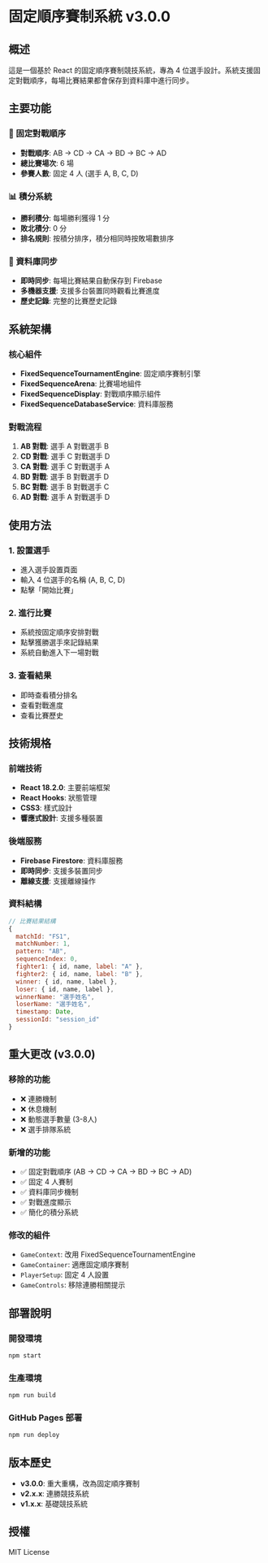 # 固定順序賽制系統 v3.0.0

## 概述
這是一個基於 React 的固定順序賽制競技系統，專為 4 位選手設計。系統支援固定對戰順序，每場比賽結果都會保存到資料庫中進行同步。

## 主要功能

### 🎯 固定對戰順序
- **對戰順序**: AB → CD → CA → BD → BC → AD
- **總比賽場次**: 6 場
- **參賽人數**: 固定 4 人 (選手 A, B, C, D)

### 📊 積分系統
- **勝利積分**: 每場勝利獲得 1 分
- **敗北積分**: 0 分
- **排名規則**: 按積分排序，積分相同時按敗場數排序

### 💾 資料庫同步
- **即時同步**: 每場比賽結果自動保存到 Firebase
- **多機器支援**: 支援多台裝置同時觀看比賽進度
- **歷史記錄**: 完整的比賽歷史記錄

## 系統架構

### 核心組件
- **FixedSequenceTournamentEngine**: 固定順序賽制引擎
- **FixedSequenceArena**: 比賽場地組件
- **FixedSequenceDisplay**: 對戰順序顯示組件
- **FixedSequenceDatabaseService**: 資料庫服務

### 對戰流程
1. **AB 對戰**: 選手 A 對戰選手 B
2. **CD 對戰**: 選手 C 對戰選手 D
3. **CA 對戰**: 選手 C 對戰選手 A
4. **BD 對戰**: 選手 B 對戰選手 D
5. **BC 對戰**: 選手 B 對戰選手 C
6. **AD 對戰**: 選手 A 對戰選手 D

## 使用方法

### 1. 設置選手
- 進入選手設置頁面
- 輸入 4 位選手的名稱 (A, B, C, D)
- 點擊「開始比賽」

### 2. 進行比賽
- 系統按固定順序安排對戰
- 點擊獲勝選手來記錄結果
- 系統自動進入下一場對戰

### 3. 查看結果
- 即時查看積分排名
- 查看對戰進度
- 查看比賽歷史

## 技術規格

### 前端技術
- **React 18.2.0**: 主要前端框架
- **React Hooks**: 狀態管理
- **CSS3**: 樣式設計
- **響應式設計**: 支援多種裝置

### 後端服務
- **Firebase Firestore**: 資料庫服務
- **即時同步**: 支援多裝置同步
- **離線支援**: 支援離線操作

### 資料結構
```javascript
// 比賽結果結構
{
  matchId: "FS1",
  matchNumber: 1,
  pattern: "AB",
  sequenceIndex: 0,
  fighter1: { id, name, label: "A" },
  fighter2: { id, name, label: "B" },
  winner: { id, name, label },
  loser: { id, name, label },
  winnerName: "選手姓名",
  loserName: "選手姓名",
  timestamp: Date,
  sessionId: "session_id"
}
```

## 重大更改 (v3.0.0)

### 移除的功能
- ❌ 連勝機制
- ❌ 休息機制
- ❌ 動態選手數量 (3-8人)
- ❌ 選手排隊系統

### 新增的功能
- ✅ 固定對戰順序 (AB → CD → CA → BD → BC → AD)
- ✅ 固定 4 人賽制
- ✅ 資料庫同步機制
- ✅ 對戰進度顯示
- ✅ 簡化的積分系統

### 修改的組件
- `GameContext`: 改用 FixedSequenceTournamentEngine
- `GameContainer`: 適應固定順序賽制
- `PlayerSetup`: 固定 4 人設置
- `GameControls`: 移除連勝相關提示

## 部署說明

### 開發環境
```bash
npm start
```

### 生產環境
```bash
npm run build
```

### GitHub Pages 部署
```bash
npm run deploy
```

## 版本歷史
- **v3.0.0**: 重大重構，改為固定順序賽制
- **v2.x.x**: 連勝競技系統
- **v1.x.x**: 基礎競技系統

## 授權
MIT License
